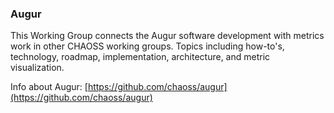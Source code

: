### Augur

This Working Group connects the Augur software development with metrics work in other CHAOSS working groups. Topics including how-to's, technology, roadmap, implementation, architecture, and metric visualization.

Info about Augur: [https://github.com/chaoss/augur](https://github.com/chaoss/augur)
